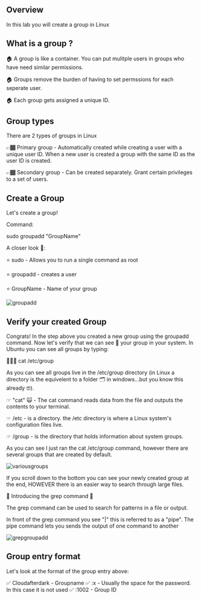 ## Overview

In this lab you will create a group in Linux 

## What is a group ?



🏠 A group is like a container. You can put mulitple users in groups who have need similar  permissions.

🏠 Groups remove the burden of having to set permssions for each seperate user. 

🏠 Each group gets assigned a unique ID.

## Group types

There are 2 types of groups in Linux

👉🏾 Primary group - Automatically created while creating a user with a unique user ID. When a new user is created a group with the same ID as the user ID is created.

👉🏾 Secondary group - Can be created separately. Grant certain privileges to a set of users.


## Create a Group
Let's create a group!

Command: 

sudo groupadd "GroupName"


A closer look 👀:

⭐️ sudo - Allows you to run a single command as root

⭐️ groupadd - creates a user

⭐️ GroupName - Name of your group

![groupadd](https://user-images.githubusercontent.com/109482212/179641969-af90d302-4df9-4f66-ac92-17003038d57c.jpg)

## Verify your created Group

Congrats! In the step above you created a new group using the groupadd command. Now let's verify that we can see 👀 your group in your system. In Ubuntu you can see all groups by typing:

💁🏾‍♂️ cat /etc/group

As you can see all groups live in the /etc/group directory (in Linux a directory is the equivelent to a folder 🗂 in windows...but you know this already 🤓).


☞ "cat" 🙀 - The cat command reads data from the file and outputs the contents to your terminal.

☞ /etc - is a directory. the /etc directory is where a Linux system's configuration files live.

☞ /group - is the directory that holds information about system groups.

As you can see I just ran the cat /etc/group command, however there are several groups that are created by default.

![variousgroups](https://user-images.githubusercontent.com/109482212/179643342-a2f5d384-2d54-430b-b7a1-793ee6f5286f.jpg)

If you scroll down to the bottom you can see your newly created group at the end, HOWEVER there is an easier way to search through large files.

🎺 Introducing the grep command 🎺


The grep command can be used to search for patterns in a file or output.

In front of the grep command you see "|" this is referred to as a "pipe". The pipe command lets you sends the output of one command to another

![grepgroupadd](https://user-images.githubusercontent.com/109482212/179643598-06a52e4e-66a5-4356-a4b6-bcb43cc749e1.jpg)

## Group entry format

Let's look at the format of the group entry above:

✅ Cloudafterdark - Groupname
✅ :x - Usually the space for the password. In this case it is not used
✅ :1002 - Group ID 





